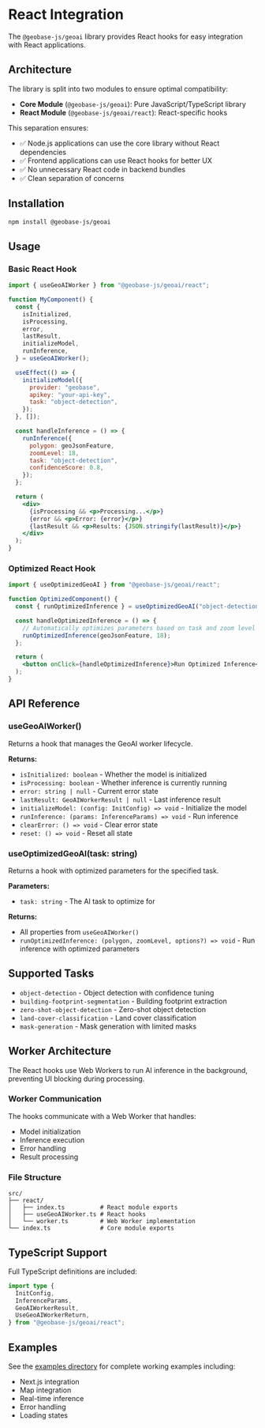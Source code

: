 # React Integration

The `@geobase-js/geoai` library provides React hooks for easy integration with React applications.

## Architecture

The library is split into two modules to ensure optimal compatibility:

- **Core Module** (`@geobase-js/geoai`): Pure JavaScript/TypeScript library
- **React Module** (`@geobase-js/geoai/react`): React-specific hooks

This separation ensures:

- ✅ Node.js applications can use the core library without React dependencies
- ✅ Frontend applications can use React hooks for better UX
- ✅ No unnecessary React code in backend bundles
- ✅ Clean separation of concerns

## Installation

```bash
npm install @geobase-js/geoai
```

## Usage

### Basic React Hook

```jsx
import { useGeoAIWorker } from "@geobase-js/geoai/react";

function MyComponent() {
  const {
    isInitialized,
    isProcessing,
    error,
    lastResult,
    initializeModel,
    runInference,
  } = useGeoAIWorker();

  useEffect(() => {
    initializeModel({
      provider: "geobase",
      apikey: "your-api-key",
      task: "object-detection",
    });
  }, []);

  const handleInference = () => {
    runInference({
      polygon: geoJsonFeature,
      zoomLevel: 18,
      task: "object-detection",
      confidenceScore: 0.8,
    });
  };

  return (
    <div>
      {isProcessing && <p>Processing...</p>}
      {error && <p>Error: {error}</p>}
      {lastResult && <p>Results: {JSON.stringify(lastResult)}</p>}
    </div>
  );
}
```

### Optimized React Hook

```jsx
import { useOptimizedGeoAI } from "@geobase-js/geoai/react";

function OptimizedComponent() {
  const { runOptimizedInference } = useOptimizedGeoAI("object-detection");

  const handleOptimizedInference = () => {
    // Automatically optimizes parameters based on task and zoom level
    runOptimizedInference(geoJsonFeature, 18);
  };

  return (
    <button onClick={handleOptimizedInference}>Run Optimized Inference</button>
  );
}
```

## API Reference

### useGeoAIWorker()

Returns a hook that manages the GeoAI worker lifecycle.

**Returns:**

- `isInitialized: boolean` - Whether the model is initialized
- `isProcessing: boolean` - Whether inference is currently running
- `error: string | null` - Current error state
- `lastResult: GeoAIWorkerResult | null` - Last inference result
- `initializeModel: (config: InitConfig) => void` - Initialize the model
- `runInference: (params: InferenceParams) => void` - Run inference
- `clearError: () => void` - Clear error state
- `reset: () => void` - Reset all state

### useOptimizedGeoAI(task: string)

Returns a hook with optimized parameters for the specified task.

**Parameters:**

- `task: string` - The AI task to optimize for

**Returns:**

- All properties from `useGeoAIWorker()`
- `runOptimizedInference: (polygon, zoomLevel, options?) => void` - Run inference with optimized parameters

## Supported Tasks

- `object-detection` - Object detection with confidence tuning
- `building-footprint-segmentation` - Building footprint extraction
- `zero-shot-object-detection` - Zero-shot object detection
- `land-cover-classification` - Land cover classification
- `mask-generation` - Mask generation with limited masks

## Worker Architecture

The React hooks use Web Workers to run AI inference in the background, preventing UI blocking during processing.

### Worker Communication

The hooks communicate with a Web Worker that handles:

- Model initialization
- Inference execution
- Error handling
- Result processing

### File Structure

```
src/
├── react/
│   ├── index.ts          # React module exports
│   ├── useGeoAIWorker.ts # React hooks
│   └── worker.ts         # Web Worker implementation
└── index.ts              # Core module exports
```

## TypeScript Support

Full TypeScript definitions are included:

```typescript
import type {
  InitConfig,
  InferenceParams,
  GeoAIWorkerResult,
  UseGeoAIWorkerReturn,
} from "@geobase-js/geoai/react";
```

## Examples

See the [examples directory](../examples/) for complete working examples including:

- Next.js integration
- Map integration
- Real-time inference
- Error handling
- Loading states
